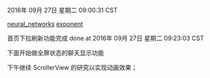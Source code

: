 
2016年 09月 27日 星期二 09:00:31 CST

[neural_networks](brohrer.github.io/how_convolutional_neural_networks_work.html)
[exponent](https://getexponent.com/)

首页下拉刷新功能完成 done at 2016年 09月 27日 星期二 09:23:03 CST

下面开始做全屏状态的聊天显示功能

下午继续 ScrollerView 的研究以实现动画效果；






